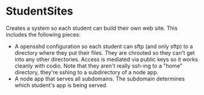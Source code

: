 StudentSites
============

Creates a system so each student can build their own web site. This includes the
following pieces:

* A opensshd configuration so each student can sftp (and only sftp) to a
  directory where they put their files. They are chrooted so they can't get into
  any other directories. Access is mediated via public keys so it works cleanly
  with codio. Note that they aren't really ssh-ing to a "home" directory,
  they're sshing to a subdirectory of a node app.
* A node app that serves all subdomains. The subdomain determines which
  student's app is being served.
